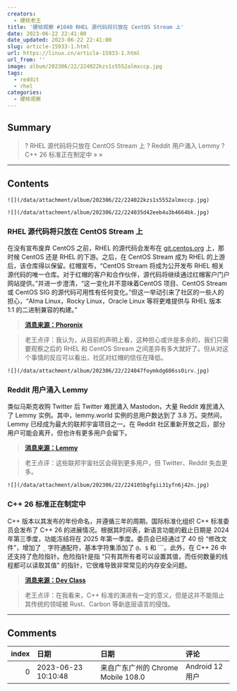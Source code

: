 ```yaml
---
creators:
  - 硬核老王
title: '硬核观察 #1040 RHEL 源代码将只放在 CentOS Stream 上'
date: 2023-06-22 22:41:00
date_updated: 2023-06-22 22:41:00
slug: article-15933-1.html
url: https://linux.cn/article-15933-1.html
url_from: ''
image: album/202306/22/224022kzs1s5552almxccp.jpg
tags:
  - reddit
  - rhel
categories:
  - 硬核观察
---
```


## Summary

> ? RHEL 源代码将只放在 CentOS Stream 上
> ? Reddit 用户涌入 Lemmy
> ? C++ 26 标准正在制定中
> » 
> »

***

<!-- more -->

## Contents

`![](/data/attachment/album/202306/22/224022kzs1s5552almxccp.jpg)`

`![](/data/attachment/album/202306/22/224035d42eeb4u3b4664bk.jpg)`

### RHEL 源代码将只放在 CentOS Stream 上

在没有宣布废弃 CentOS 之前，RHEL 的源代码会发布在 [git.centos.org](http://git.centos.org/) 上，那时候 CentOS 还是 RHEL 的下游。之后，在 CentOS Stream 成为 RHEL 的上游后，该仓库得以保留。红帽宣布，“CentOS Stream 将成为公开发布 RHEL 相关源代码的唯一仓库。对于红帽的客户和合作伙伴，源代码将继续通过红帽客户门户网站提供。”并进一步澄清，“这一变化并不意味着CentOS 项目、CentOS Stream 或 CentOS SIG 的源代码可用性有任何变化。”但这一举动引来了社区的一些人的担心，“Alma Linux，Rocky Linux，Oracle Linux 等将更难提供与 RHEL 版本 1:1 的二进制兼容的构建。”

> 
> **[消息来源：Phoronix](https://www.phoronix.com/news/Red-Hat-CentOS-Stream-Sources)**
> 
> 
> 

> 
> 老王点评：我认为，从目前的声明上看，这种担心或许是多余的，我们只需要观察之后的 RHEL 和 CentOS Stream 之间差异有多大就好了。但从对这个事情的反应可以看出，社区对红帽的信任在降低。
> 
> 
> 

`![](/data/attachment/album/202306/22/224047foymkdg606ss0irv.jpg)`

### Reddit 用户涌入 Lemmy

类似马斯克收购 Twitter 后 Twitter 难民涌入 Mastodon，大量 Reddit 难民涌入了 Lemmy 实例。其中，lemmy.world 实例的总用户数达到了 3.8 万。突然间，Lemmy 已经成为最大的联邦宇宙项目之一。在 Reddit 社区重新开放之后，部分用户可能会离开，但也许有更多用户会留下。

> 
> **[消息来源：Lemmy](https://join-lemmy.org/news/2023-06-17_-_Update_from_Lemmy_after_the_Reddit_blackout)**
> 
> 
> 

> 
> 老王点评：这些联邦宇宙社区会得到更多用户，但 Twitter、Reddit 失血更多。
> 
> 
> 

`![](/data/attachment/album/202306/22/224105bgfgii31yfn6j42n.jpg)`

### C++ 26 标准正在制定中

C++ 版本以其发布的年份命名，并遵循三年的周期。国际标准化组织 C++ 标准委员会发布了 C++ 26 的进展情况。根据其时间表，新语言功能的截止日期是 2024 年第三季度，功能冻结将在 2025 年第一季度。委员会已经通过了 40 份 “修改文件”，增加了 `_` 字符通配符，基本字符集添加了 `@`、`$` 和 ```。此外，在 C++ 26 中还支持了危险指针。危险指针是指 “只有其所有者可以设置其值，而任何数量的线程都可以读取其值” 的指针，它很难导致非常常见的内存安全问题。

> 
> **[消息来源：Dev Class](https://devclass.com/2023/06/19/c-26-is-already-taking-shape-says-herb-sutter/)**
> 
> 
> 

> 
> 老王点评：在我看来，C++ 标准的演进有一定的意义，但是这并不能阻止其传统的领域被 Rust、Carbon 等新底层语言的侵蚀。
> 
> 
>

***

## Comments

|   index | 日期                | 日期                                               | 评论                                                                                |
|--------:|:--------------------|:---------------------------------------------------|:------------------------------------------------------------------------------------|
|       0 | 2023-06-23 10:10:48 | 来自广东广州的 Chrome Mobile 108.0|Android 12 用户 | 开源开放的联邦宇宙将会打破封闭的社交平台的垄断，并逐渐取代它们。下一个可能是youtube |
